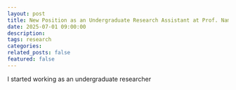 ```yaml
---
layout: post
title: New Position as an Undergraduate Research Assistant at Prof. Nam-Soon Choi's lab at KAIST
date: 2025-07-01 09:00:00
description:
tags: research
categories:
related_posts: false
featured: false
---
```


I started working as an undergraduate researcher
